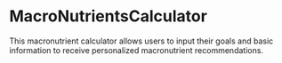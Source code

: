 # MacroNutrientsCalculator
This macronutrient calculator allows users to input their goals and basic information to receive personalized macronutrient recommendations.
